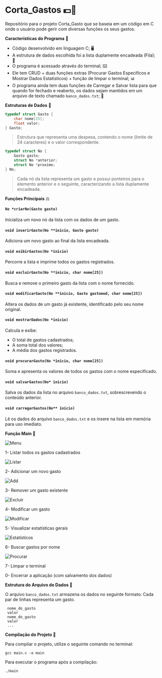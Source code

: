 # Corta_Gastos 💵💸
Repositório para o projeto Corta_Gasto que se baseia em um código em C onde o usuário pode gerir com diversas funções os seus gastos.

 **Características do Programa** 🦾

 * Código desenvolvido em linguagem C; 🖥️
 * A estrutura de dados escolhida foi a lista duplamente encadeada (Fila); 🔗
 * O programa é acessado através do terminal; ⌨️
 * Ele tem CRUD + duas funções extras (Procurar Gastos Específicos e Mostrar Dados Estatísticos) + função de limpar o terminal; 📊
 * O programa ainda tem duas funções de Carregar e Salvar lista para que quando for fechado e reaberto, os dados sejam mantidos em um arquivo de texto chamado `banco_dados.txt`; 💾

 **Estruturas de Dados** 🎲

 ```c
 typedef struct Gasto {
     char nome[25];
     float valor;
 } Gasto;
 ```
 > Estrutura que representa uma despesa, contendo o nome (limite de 24 caracteres) e o valor correspondente.

 ```c
 typedef struct No {
     Gasto gasto;
     struct No *anterior;
     struct No *proximo;
 } No;
 ```
 > Cada nó da lista representa um gasto e possui ponteiros para o elemento anterior e o seguinte, caracterizando a lista duplamente encadeada.

 **Funções Principais** ⚖️

 #### `No *criarNo(Gasto gasto)`
 Inicializa um novo nó da lista com os dados de um gasto.

 #### `void inserirGasto(No **inicio, Gasto gasto)`
 Adiciona um novo gasto ao final da lista encadeada.

 #### `void exibirGastos(No *inicio)`
 Percorre a lista e imprime todos os gastos registrados.

 #### `void excluirGasto(No **inicio, char nome[25])`
 Busca e remove o primeiro gasto da lista com o nome fornecido.

 #### `void modificarGasto(No **inicio, Gasto gastomod, char nome[25])`
 Altera os dados de um gasto já existente, identificado pelo seu nome original.

 #### `void mostrarDados(No *inicio)`
 Calcula e exibe:
 - O total de gastos cadastrados;
 - A soma total dos valores;
 - A média dos gastos registrados.

 #### `void procurarGasto(No *inicio, char nome[25])`
 Soma e apresenta os valores de todos os gastos com o nome especificado.

 #### `void salvarGastos(No* inicio)`
 Salva os dados da lista no arquivo `banco_dados.txt`, sobrescrevendo o conteúdo anterior.

 #### `void carregarGastos(No** inicio)`
 Lê os dados do arquivo `banco_dados.txt` e os insere na lista em memória para uso imediato.

 **Função Main 🔢**

 ![Menu](https://github.com/user-attachments/assets/c183785a-1d11-4ab1-9c68-283b0343f38b)

 1- Listar todos os gastos cadastrados
 
 ![Listar](https://github.com/user-attachments/assets/bc134449-2ddc-40a0-ac66-198d573476c4)
 
 2- Adicionar um novo gasto
 
 ![Add](https://github.com/user-attachments/assets/40a4a5cd-ed75-4024-b7ca-00ed53a82662)

 3- Remover um gasto existente
 
 ![Excluir](https://github.com/user-attachments/assets/f93de265-d76d-4ccc-a3fa-5038ff28f3e5)

 4- Modificar um gasto
 
 ![Modificar](https://github.com/user-attachments/assets/2e53e839-5822-4cb0-a12f-6b10a343f51d)

 5- Visualizar estatísticas gerais
 
 ![Estatísticos](https://github.com/user-attachments/assets/2c66f3e9-9ebc-411f-b5a9-8730782dc892)

 6- Buscar gastos por nome
 
 ![Procurar](https://github.com/user-attachments/assets/012d3852-03b4-4ed3-88e4-96b7a8802848)

 7- Limpar o terminal
 
 0- Encerrar a aplicação (com salvamento dos dados)

 **Estrutura do Arquivo de Dados 📂**

 O arquivo `banco_dados.txt` armazena os dados no seguinte formato:  Cada par de linhas representa um gasto.

```
 nome_do_gasto
 valor
 nome_do_gasto
 valor
 ...
```

**Compilação do Projeto 📠**

Para compilar o projeto, utilize o seguinte comando no terminal:

```
gcc main.c -o main
```
Para executar o programa após a compilação:
```
./main
```

